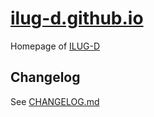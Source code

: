 # [ilug-d.github.io](#https://ilug-d.github.io/) 

Homepage of [ILUG-D](https://ilug-d.github.io/) 


## Changelog

See [CHANGELOG.md](https://github.com/ILUG-D/ILUG-D.github.io/blob/master/CHANGELOG.md)
